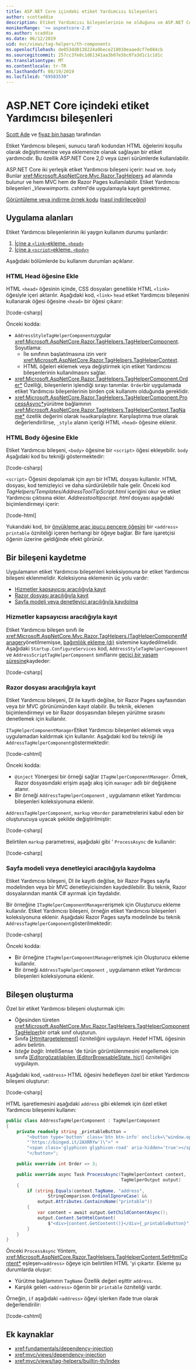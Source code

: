 ```yaml
---
title: ASP.NET Core içindeki etiket Yardımcısı bileşenleri
author: scottaddie
description: Etiket Yardımcısı bileşenlerinin ne olduğunu ve ASP.NET Core nasıl kullanılacağını öğrenin.
monikerRange: '>= aspnetcore-2.0'
ms.author: scaddie
ms.date: 06/12/2019
uid: mvc/views/tag-helpers/th-components
ms.openlocfilehash: de053dd0138224a9bece218010eaaedcf7e084cb
ms.sourcegitcommit: 257cc3fe8c1d61341aa3b07e5bc0fa3d1c1c1d1c
ms.translationtype: MT
ms.contentlocale: tr-TR
ms.lasthandoff: 08/19/2019
ms.locfileid: "69583530"
---
```

# <a name="tag-helper-components-in-aspnet-core"></a>ASP.NET Core içindeki etiket Yardımcısı bileşenleri

[Scott Ade](https://twitter.com/Scott_Addie) ve [fiyaz bin hasan](https://github.com/fiyazbinhasan) tarafından

Etiket Yardımcısı bileşeni, sunucu tarafı kodundan HTML öğelerini koşullu olarak değiştirmenize veya eklemenize olanak sağlayan bir etiket yardımcıdır. Bu özellik ASP.NET Core 2,0 veya üzeri sürümlerde kullanılabilir.

ASP.NET Core iki yerleşik etiket Yardımcısı bileşeni içerir: `head` ve. `body` Bunlar <xref:Microsoft.AspNetCore.Mvc.Razor.TagHelpers> ad alanında bulunur ve hem MVC hem de Razor Pages kullanılabilir. Etiket Yardımcısı bileşenleri *_Viewwimports. cshtml*'de uygulamayla kayıt gerektirmez.

[Görüntüleme veya indirme örnek kodu](https://github.com/aspnet/AspNetCore.Docs/tree/master/aspnetcore/mvc/views/tag-helpers/th-components/samples) ([nasıl indirileceğini](xref:index#how-to-download-a-sample))

## <a name="use-cases"></a>Uygulama alanları

Etiket Yardımcısı bileşenlerinin iki yaygın kullanım durumu şunlardır:

1. [İçine a `<link>`ekleme. `<head>`](#inject-into-html-head-element)
1. [İçine a `<script>`ekleme. `<body>`](#inject-into-html-body-element)

Aşağıdaki bölümlerde bu kullanım durumları açıklanır.

### <a name="inject-into-html-head-element"></a>HTML Head öğesine Ekle

HTML `<head>` öğesinin içinde, CSS dosyaları genellikle HTML `<link>` öğesiyle içeri aktarılır. Aşağıdaki kod, `<link>` `head` etiket Yardımcısı bileşenini kullanarak öğesi öğesine `<head>` bir öğesi çıkarır:

[!code-csharp[](th-components/samples/RazorPagesSample/TagHelpers/AddressStyleTagHelperComponent.cs)]

Önceki kodda:

* `AddressStyleTagHelperComponent`uygular <xref:Microsoft.AspNetCore.Razor.TagHelpers.TagHelperComponent>. Soyutlama:
  * İle sınıfının başlatılmasına izin verir <xref:Microsoft.AspNetCore.Razor.TagHelpers.TagHelperContext>.
  * HTML öğeleri eklemek veya değiştirmek için etiket Yardımcısı bileşenlerinin kullanılmasını sağlar.
* <xref:Microsoft.AspNetCore.Razor.TagHelpers.TagHelperComponent.Order*> Özelliği, bileşenlerin işlendiği sırayı tanımlar. `Order`bir uygulamada etiket Yardımcısı bileşenlerinin birden çok kullanımı olduğunda gereklidir.
* <xref:Microsoft.AspNetCore.Razor.TagHelpers.TagHelperComponent.ProcessAsync*>yürütme bağlamının <xref:Microsoft.AspNetCore.Razor.TagHelpers.TagHelperContext.TagName*> özellik değerini olarak `head`karşılaştırır. Karşılaştırma true olarak değerlendirilirse, `_style` alanın içeriği HTML `<head>` öğesine eklenir.

### <a name="inject-into-html-body-element"></a>HTML Body öğesine Ekle

Etiket Yardımcısı bileşeni, `<body>` öğesine bir `<script>` öğesi ekleyebilir. `body` Aşağıdaki kod bu tekniği göstermektedir:

[!code-csharp[](th-components/samples/RazorPagesSample/TagHelpers/AddressScriptTagHelperComponent.cs)]

`<script>` Öğesini depolamak için ayrı bir HTML dosyası kullanılır. HTML dosyası, kod temizleyici ve daha sürdürülebilir hale gelir. Önceki kod *TagHelpers/Templates/AddressToolTipScript.html* içeriğini okur ve etiket Yardımcısı çıktısına ekler. *Addresstooltipscript. html* dosyası aşağıdaki biçimlendirmeyi içerir:

[!code-html[](th-components/samples/RazorPagesSample/TagHelpers/Templates/AddressToolTipScript.html)]

Yukarıdaki kod, bir [önyükleme araç ipucu pencere öğesini](https://getbootstrap.com/docs/3.3/javascript/#tooltips) bir `<address>` `printable` özniteliği içeren herhangi bir öğeye bağlar. Bir fare işaretçisi öğenin üzerine geldiğinde efekt görünür.

## <a name="register-a-component"></a>Bir bileşeni kaydetme

Uygulamanın etiket Yardımcısı bileşenleri koleksiyonuna bir etiket Yardımcısı bileşeni eklenmelidir. Koleksiyona eklemenin üç yolu vardır:

* [Hizmetler kapsayıcısı aracılığıyla kayıt](#registration-via-services-container)
* [Razor dosyası aracılığıyla kayıt](#registration-via-razor-file)
* [Sayfa modeli veya denetleyici aracılığıyla kaydolma](#registration-via-page-model-or-controller)

### <a name="registration-via-services-container"></a>Hizmetler kapsayıcısı aracılığıyla kayıt

Etiket Yardımcısı bileşen sınıfı ile <xref:Microsoft.AspNetCore.Mvc.Razor.TagHelpers.ITagHelperComponentManager>yönetilmemişse, [bağımlılık ekleme (dı)](xref:fundamentals/dependency-injection) sistemine kaydedilmelidir. Aşağıdaki `Startup.ConfigureServices` kod, `AddressStyleTagHelperComponent` ve `AddressScriptTagHelperComponent` sınıflarını [geçici bir yaşam süresine](xref:fundamentals/dependency-injection#lifetime-and-registration-options)kaydeder:

[!code-csharp[](th-components/samples/RazorPagesSample/Startup.cs?name=snippet_ConfigureServices&highlight=12-15)]

### <a name="registration-via-razor-file"></a>Razor dosyası aracılığıyla kayıt

Etiket Yardımcısı bileşeni, DI ile kayıtlı değilse, bir Razor Pages sayfasından veya bir MVC görünümünden kayıt olabilir. Bu teknik, eklenen biçimlendirmeyi ve bir Razor dosyasından bileşen yürütme sırasını denetlemek için kullanılır.

`ITagHelperComponentManager`Etiket Yardımcısı bileşenleri eklemek veya uygulamadan kaldırmak için kullanılır. Aşağıdaki kod bu tekniği ile `AddressTagHelperComponent`göstermektedir:

[!code-cshtml[](th-components/samples/RazorPagesSample/Pages/Contact.cshtml?name=snippet_ITagHelperComponentManager)]

Önceki kodda:

* `@inject` Yönergesi bir örneği sağlar `ITagHelperComponentManager`. Örnek, Razor dosyasındaki erişim aşağı akış için `manager` adlı bir değişkene atanır.
* Bir örneği `AddressTagHelperComponent` , uygulamanın etiket Yardımcısı bileşenleri koleksiyonuna eklenir.

`AddressTagHelperComponent`, `markup` ve`order` parametrelerini kabul eden bir oluşturucuya uyacak şekilde değiştirilmiştir:

[!code-csharp[](th-components/samples/RazorPagesSample/TagHelpers/AddressTagHelperComponent.cs?name=snippet_Constructor)]

Belirtilen `markup` parametresi, aşağıdaki gibi ' `ProcessAsync` de kullanılır:

[!code-csharp[](th-components/samples/RazorPagesSample/TagHelpers/AddressTagHelperComponent.cs?name=snippet_ProcessAsync&highlight=10-11)]

### <a name="registration-via-page-model-or-controller"></a>Sayfa modeli veya denetleyici aracılığıyla kaydolma

Etiket Yardımcısı bileşeni, DI ile kayıtlı değilse, bir Razor Pages sayfa modelinden veya bir MVC denetleyicisinden kaydedilebilir. Bu teknik, Razor dosyalarından mantık C# ayırmak için faydalıdır.

Bir örneğine `ITagHelperComponentManager`erişmek için Oluşturucu ekleme kullanılır. Etiket Yardımcısı bileşeni, örneğin etiket Yardımcısı bileşenleri koleksiyonuna eklenir. Aşağıdaki Razor Pages sayfa modelinde bu teknik `AddressTagHelperComponent`gösterilmektedir:

[!code-csharp[](th-components/samples/RazorPagesSample/Pages/Index.cshtml.cs?name=snippet_IndexModelClass)]

Önceki kodda:

* Bir örneğine `ITagHelperComponentManager`erişmek için Oluşturucu ekleme kullanılır.
* Bir örneği `AddressTagHelperComponent` , uygulamanın etiket Yardımcısı bileşenleri koleksiyonuna eklenir.

## <a name="create-a-component"></a>Bileşen oluşturma

Özel bir etiket Yardımcısı bileşeni oluşturmak için:

* Öğesinden türeten <xref:Microsoft.AspNetCore.Mvc.Razor.TagHelpers.TagHelperComponentTagHelper>bir ortak sınıf oluşturun.
* Sınıfa [[Htmltargetelement]](xref:Microsoft.AspNetCore.Razor.TagHelpers.HtmlTargetElementAttribute) özniteliğini uygulayın. Hedef HTML öğesinin adını belirtin.
* *Isteğe bağlı*: IntelliSense 'de türün görüntülenmesini engellemek için sınıfa [[Editorgözatılabilen (EditorBrowsableState. hiç)]](xref:System.ComponentModel.EditorBrowsableAttribute) özniteliğini uygulayın.

Aşağıdaki kod, `<address>` HTML öğesini hedefleyen özel bir etiket Yardımcısı bileşeni oluşturur:

[!code-csharp[](th-components/samples/RazorPagesSample/TagHelpers/AddressTagHelperComponentTagHelper.cs)]

HTML işaretlemesini aşağıdaki `address` gibi eklemek için özel etiket Yardımcısı bileşenini kullanın:

```csharp
public class AddressTagHelperComponent : TagHelperComponent
{
    private readonly string _printableButton =
        "<button type='button' class='btn btn-info' onclick=\"window.open(" +
        "'https://binged.it/2AXRRYw')\">" +
        "<span class='glyphicon glyphicon-road' aria-hidden='true'></span>" +
        "</button>";

    public override int Order => 3;

    public override async Task ProcessAsync(TagHelperContext context,
                                            TagHelperOutput output)
    {
        if (string.Equals(context.TagName, "address",
                StringComparison.OrdinalIgnoreCase) &&
            output.Attributes.ContainsName("printable"))
        {
            var content = await output.GetChildContentAsync();
            output.Content.SetHtmlContent(
                $"<div>{content.GetContent()}</div>{_printableButton}");
        }
    }
}
```

Önceki `ProcessAsync` Yöntem, <xref:Microsoft.AspNetCore.Razor.TagHelpers.TagHelperContent.SetHtmlContent*> eşleşen`<address>` öğeye için belirtilen HTML 'yi çıkartır. Ekleme şu durumlarda oluşur:

* Yürütme bağlamının `TagName` Özellik değeri eşittir `address`.
* Karşılık gelen `<address>` öğenin bir `printable` özniteliği vardır.

Örneğin, `if` aşağıdaki `<address>` öğeyi işlerken ifade true olarak değerlendirilir:

[!code-cshtml[](th-components/samples/RazorPagesSample/Pages/Contact.cshtml?name=snippet_AddressPrintable)]

## <a name="additional-resources"></a>Ek kaynaklar

* <xref:fundamentals/dependency-injection>
* <xref:mvc/views/dependency-injection>
* <xref:mvc/views/tag-helpers/builtin-th/Index>
